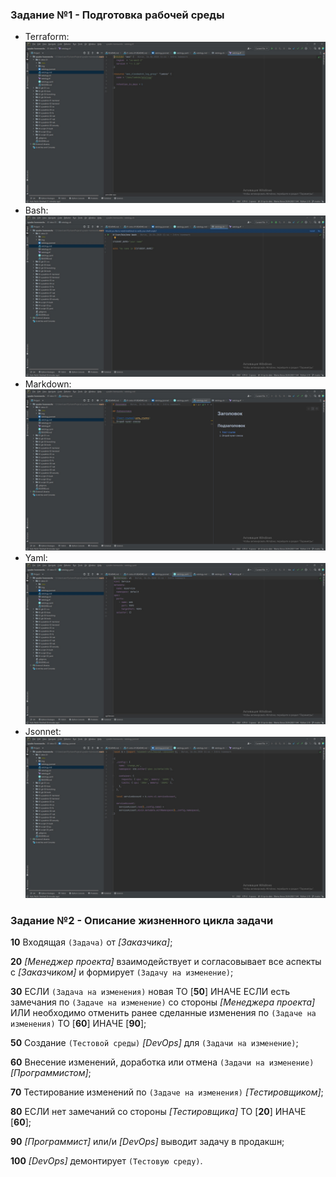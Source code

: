 ### Задание №1 - Подготовка рабочей среды

 - Terraform: ![](https://github.com/sergey-svet-melnikov/My-Tutorial/blob/main/DevOps-22/Home_Work/01-intro-01/img/Sergey%20Melnikov%20netology.tf.png?raw=true)
 - Bash: ![](https://github.com/sergey-svet-melnikov/My-Tutorial/blob/main/DevOps-22/Home_Work/01-intro-01/img/Sergey%20Melnikov%20netology%20SH.png?raw=true)
 - Markdown: ![](https://github.com/sergey-svet-melnikov/My-Tutorial/blob/main/DevOps-22/Home_Work/01-intro-01/img/Sergey%20Melnikov%20netology.md.png?raw=true)
 - Yaml: ![](https://github.com/sergey-svet-melnikov/My-Tutorial/blob/main/DevOps-22/Home_Work/01-intro-01/img/Sergey%20Melnikov%20netology.yaml.png?raw=true)
 - Jsonnet: ![](https://github.com/sergey-svet-melnikov/My-Tutorial/blob/main/DevOps-22/Home_Work/01-intro-01/img/Sergey%20Melnikov%20netology.jsonnet.png?raw=true)

### Задание №2 - Описание жизненного цикла задачи

**10** Входящая `(Задача)` от *[Заказчика]*;

**20** *[Менеджер проекта]* взаимодействует и согласовывает все аспекты с *[Заказчиком]* и формирует `(Задачу на изменение)`;

**30** ЕСЛИ `(Задача на изменения)` новая ТО [**50**] ИНАЧЕ 
    ЕСЛИ есть замечания по `(Задаче на изменение)` со стороны *[Менеджера проекта]* ИЛИ необходимо отменить ранее сделанные изменения по `(Задаче на изменения)` ТО [**60**] ИНАЧЕ [**90**];

**50** Создание `(Тестовой среды)` *[DevOps]* для `(Задачи на изменение)`; 

**60** Внесение изменений, доработка или отмена `(Задачи на изменение)` *[Программистом]*;

**70** Тестирование изменений по `(Задаче на изменения)` *[Тестировщиком]*;

**80** ЕСЛИ нет замечаний со стороны *[Тестировщика]* ТО [**20**] ИНАЧЕ [**60**];

**90**  *[Программист]* или/и *[DevOps]* выводит задачу в продакшн; 

**100** *[DevOps]* демонтирует `(Тестовую среду)`.
